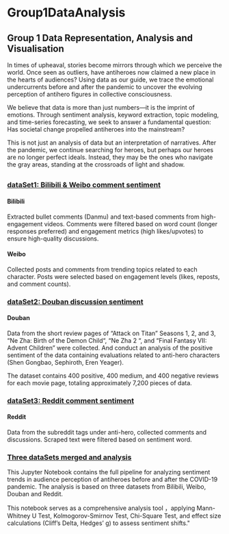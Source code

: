 # Group1DataAnalysis
## Group 1 Data Representation, Analysis and Visualisation
In times of upheaval, stories become mirrors through which we perceive the world. Once seen as outliers, have antiheroes now claimed a new place in the hearts of audiences? Using data as our guide, we trace the emotional undercurrents before and after the pandemic to uncover the evolving perception of antihero figures in collective consciousness.

We believe that data is more than just numbers—it is the imprint of emotions. Through sentiment analysis, keyword extraction, topic modeling, and time-series forecasting, we seek to answer a fundamental question: Has societal change propelled antiheroes into the mainstream?

This is not just an analysis of data but an interpretation of narratives. After the pandemic, we continue searching for heroes, but perhaps our heroes are no longer perfect ideals. Instead, they may be the ones who navigate the gray areas, standing at the crossroads of light and shadow.
###
##

### [dataSet1: Bilibili & Weibo comment sentiment](https://github.com/YufeiJ1ao/Group1DataAnalysis/tree/main/dataSet1)
#### Bilibili
Extracted bullet comments (Danmu) and text-based comments from high-engagement videos.
Comments were filtered based on word count (longer responses preferred) and engagement metrics (high likes/upvotes) to ensure high-quality discussions.
#### Weibo
Collected posts and comments from trending topics related to each character.
Posts were selected based on engagement levels (likes, reposts, and comment counts).
### [dataSet2: Douban discussion sentiment](https://github.com/YufeiJ1ao/Group1DataAnalysis/tree/main/dataset2)
#### Douban
Data from the short review pages of “Attack on Titan” Seasons 1, 2, and 3, “Ne Zha: Birth of the Demon Child“, “Ne Zha 2 “, and “Final Fantasy VII: Advent Children” were collected. And conduct an analysis of the positive sentiment of the data containing evaluations related to anti-hero characters (Shen Gongbao, Sephiroth, Eren Yeager).

The dataset contains 400 positive, 400 medium, and 400 negative reviews for each movie page, totaling approximately 7,200 pieces of data.
### [dataSet3: Reddit comment sentiment](https://github.com/YufeiJ1ao/Group1DataAnalysis/tree/main/dataSet3)
#### Reddit
Data from the subreddit tags under anti-hero, collected comments and discussions. Scraped text were filtered based on sentiment word.
### [Three dataSets merged and analysis](https://github.com/YufeiJ1ao/Group1DataAnalysis/blob/main/Three%20datasets%20joint%20analysis.ipynb)
This Jupyter Notebook contains the full pipeline for analyzing sentiment trends in audience perception of antiheroes before and after the COVID-19 pandemic. The analysis is based on three datasets from Bilibili, Weibo, Douban and Reddit.

This notebook serves as a comprehensive analysis tool ，applying Mann-Whitney U Test, Kolmogorov-Smirnov Test, Chi-Square Test, and effect size calculations (Cliff’s Delta, Hedges’ g) to assess sentiment shifts."


